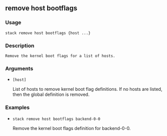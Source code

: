 ## remove host bootflags

### Usage

`stack remove host bootflags {host ...}`

### Description


	Remove the kernel boot flags for a list of hosts.

	

### Arguments

* `[host]`

   List of hosts to remove kernel boot flag definitions. If no hosts are
	listed, then the global definition is removed.


### Examples

* `stack remove host bootflags backend-0-0`

   Remove the kernel boot flags definition for backend-0-0.




